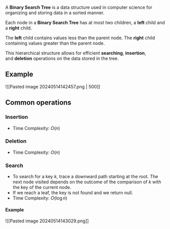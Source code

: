 A **Binary Search Tree** is a data structure used in computer science for organizing and storing data in a sorted manner. 

Each node in a **Binary Search Tree** has at most two children, a **left** child and a **right** child.

The **left** child contains values less than the parent node.
The **right** child containing values greater than the parent node. 

This hierarchical structure allows for efficient **searching**, **insertion**, and **deletion** operations on the data stored in the tree.

## Example
![[Pasted image 20240514142457.png | 500]]

## Common operations

### Insertion
- Time Complexity: $O(n)$
### Deletion
   - Time Complexity: $O(n)$
### Search
- To search for a key $k$, trace a downward path starting at the root. The next node visited depends on the outcome of the comparison of $k$ with the key of the current node. 
- If we reach a leaf, the key is not found and we return null.
- Time Complexity: $O(\log n$)
#### Example
![[Pasted image 20240514143029.png]]


